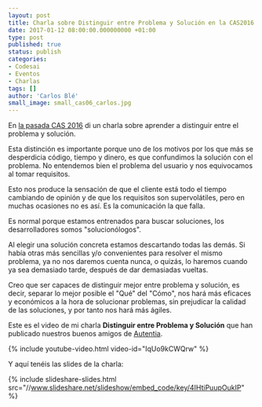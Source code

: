 ```yaml
---
layout: post
title: Charla sobre Distinguir entre Problema y Solución en la CAS2016
date: 2017-01-12 08:00:00.000000000 +01:00
type: post
published: true
status: publish
categories:
- Codesai
- Eventos
- Charlas
tags: []
author: 'Carlos Blé'
small_image: small_cas06_carlos.jpg
---
```


En [la pasada CAS 2016](http://cas2016.agile-spain.org/) di un charla sobre aprender a distinguir entre el problema y solución.

Esta distinción es importante porque uno de los motivos por los que más se desperdicia código, tiempo y dinero, es que confundimos la solución con el problema. No entendemos bien el problema del usuario y nos equivocamos al tomar requisitos. 

Esto nos produce la sensación de que el cliente está todo el tiempo cambiando de opinión y de que los requisitos son supervolátiles, pero en muchas ocasiones no es así. Es la comunicación la que falla. 

Es normal porque estamos entrenados para buscar soluciones, los desarrolladores somos "solucionólogos".

Al elegir una solución concreta estamos descartando todas las demás. Si había otras más sencillas y/o convenientes para resolver el mismo problema, ya no nos daremos cuenta nunca, o quizás, lo haremos cuando ya sea demasiado tarde, después de dar demasiadas vueltas. 

Creo que ser capaces de distinguir mejor entre problema y solución, es decir, separar lo mejor posible el "Qué" del "Cómo", nos hará más eficaces y económicos a la hora de solucionar problemas, sin prejudicar la calidad de las soluciones, y por tanto nos hará más ágiles.

Este es el video de mi charla **Distinguir entre Problema y Solución** que han publicado nuestros buenos amigos de [Autentia](https://www.autentia.com/).

{% include youtube-video.html video-id="IqUo9kCWQrw" %}

Y aquí tenéis las slides de la charla:

{% include slideshare-slides.html src="//www.slideshare.net/slideshow/embed_code/key/4IHtiPuupOukIP" %}
